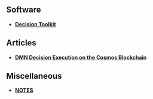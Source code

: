 ## Software
- [**Decision Toolkit**](https://github.com/DecisionToolkit)

## Articles
- [**DMN Decision Execution on the Cosmos Blockchain**](https://depta.medium.com/dmn-decision-execution-on-the-cosmos-blockchain-0d8c76c29e67)

## Miscellaneous
- [**NOTES**](https://dariuszdepta.github.io)
